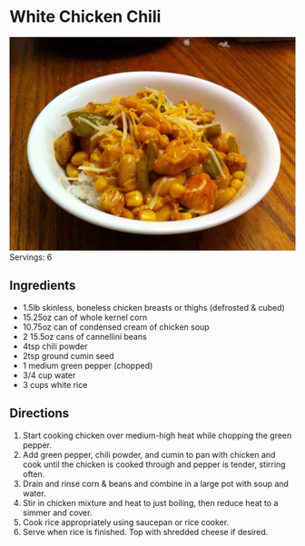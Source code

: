 # White Chicken Chili
![alt-text](https://raw.githubusercontent.com/aromig/recipes/master/photos/whitechickenchili.png "Photo: White Chicken Chili")
Servings: 6
## Ingredients
* 1.5lb skinless, boneless chicken breasts or thighs (defrosted & cubed)
* 15.25oz can of whole kernel corn
* 10.75oz can of condensed cream of chicken soup
* 2 15.5oz cans of cannellini beans
* 4tsp chili powder
* 2tsp ground cumin seed
* 1 medium green pepper (chopped)
* 3/4 cup water
* 3 cups white rice

## Directions
1. Start cooking chicken over medium-high heat while chopping the green pepper.
2. Add green pepper, chili powder, and cumin to pan with chicken and cook until the chicken is cooked through and pepper is tender, stirring often.
3. Drain and rinse corn & beans and combine in a large pot with soup and water.
4. Stir in chicken mixture and heat to just boiling, then reduce heat to a simmer and cover.
5. Cook rice appropriately using saucepan or rice cooker.
6. Serve when rice is finished. Top with shredded cheese if desired.
